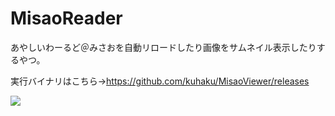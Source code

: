 # MisaoReader
あやしいわーるど＠みさおを自動リロードしたり画像をサムネイル表示したりするやつ。

実行バイナリはこちら→https://github.com/kuhaku/MisaoViewer/releases

![](https://github.com/kuhaku/MisaoViewer/blob/master/cap.png?raw=true)

